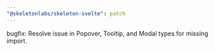 ```yaml
---
"@skeletonlabs/skeleton-svelte": patch
---
```


bugfix: Resolve issue in Popover, Tooltip, and Modal types for missing import.
